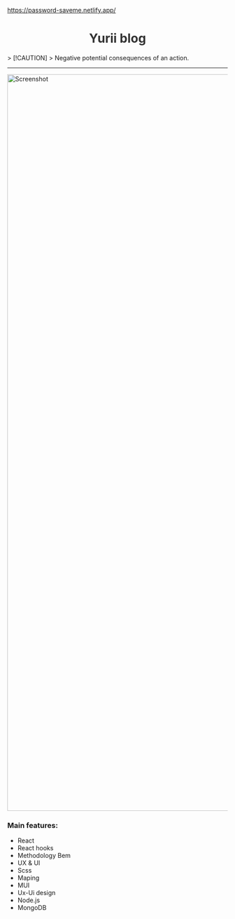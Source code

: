 
https://password-saveme.netlify.app/
<h1 style="color: #333; text-align: center;">Yurii blog</h1>
> [!CAUTION]
> Negative potential consequences of an action.
<hr/>

<img width="1680" alt="Screenshot" src="./bg.jpg">

### Main features: 
 - React 
 - React hooks
 - Methodology Bem
 - UX & UI
 - Scss
 - Maping
 - MUI 
 - Ux-Ui design
 - Node.js
 - MongoDB
 
